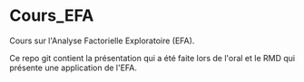 # Cours_EFA
Cours sur l'Analyse Factorielle Exploratoire (EFA). 


Ce repo git contient la présentation qui a été faite lors de l'oral et le RMD qui présente une application de l'EFA. 
